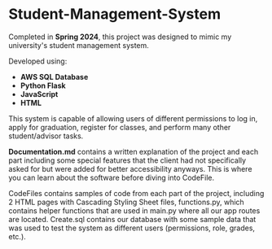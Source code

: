 # Student-Management-System
Completed in **Spring 2024**, this project was designed to mimic my university's student management system.

Developed using:
  - **AWS SQL Database**
  - **Python Flask**
  - **JavaScript**
  - **HTML**
    
This system is capable of allowing users of different permissions to log in, apply for graduation, register for classes, and perform many other student/advisor tasks.

**Documentation.md** contains a written explanation of the project and each part including some special features that the client had not specifically asked for but were added for better accessibility anyways. This is where you can learn about the software before diving into CodeFile.

CodeFiles contains samples of code from each part of the project, including 2 HTML pages with Cascading Styling Sheet files, functions.py, which contains helper functions that are used in main.py where all our app routes are located. Create.sql contains our database with some sample data that was used to test the system as different users (permissions, role, grades, etc.).
